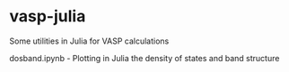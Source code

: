 # vasp-julia
Some utilities in Julia for VASP calculations

dosband.ipynb - Plotting in Julia the density of states and band structure 

